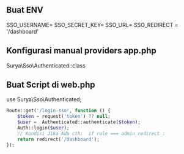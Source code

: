 

## Buat ENV
 SSO_USERNAME=
 SSO_SECRET_KEY=
 SSO_URL=
 SSO_REDIRECT = '/dashboard'

## Konfigurasi manual providers app.php
Surya\Sso\Authenticated::class

## Buat Script di web.php
use Surya\Sso\Authenticated;

```php
Route::get('/login-sso', function () {
    $token = request('token') ?? null;
    $user =  Authenticated::authenticate($token);
    Auth::login($user);
    // Kondisi Jika Ada cth:  if role === admin redirect :
    return redirect('/dashboard');
});
